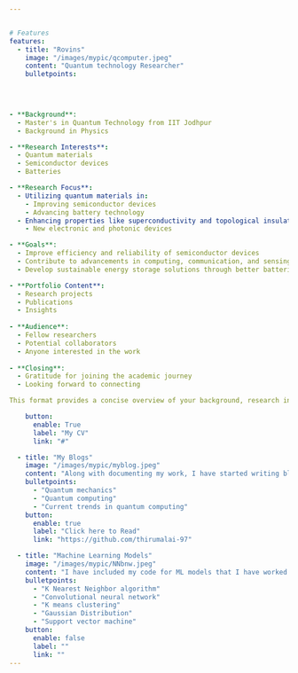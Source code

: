 ```yaml
---


# Features
features:
  - title: "Rovins"
    image: "/images/mypic/qcomputer.jpeg"
    content: "Quantum technology Researcher"
    bulletpoints:
 


  
- **Background**: 
  - Master's in Quantum Technology from IIT Jodhpur
  - Background in Physics

- **Research Interests**:
  - Quantum materials
  - Semiconductor devices
  - Batteries

- **Research Focus**:
  - Utilizing quantum materials in:
    - Improving semiconductor devices
    - Advancing battery technology
  - Enhancing properties like superconductivity and topological insulators for:
    - New electronic and photonic devices

- **Goals**:
  - Improve efficiency and reliability of semiconductor devices
  - Contribute to advancements in computing, communication, and sensing technologies
  - Develop sustainable energy storage solutions through better batteries

- **Portfolio Content**:
  - Research projects
  - Publications
  - Insights
  
- **Audience**:
  - Fellow researchers
  - Potential collaborators
  - Anyone interested in the work
  
- **Closing**:
  - Gratitude for joining the academic journey
  - Looking forward to connecting

This format provides a concise overview of your background, research interests, goals, and what visitors can expect from your portfolio. Let me know if you need further adjustments!

    button:
      enable: True
      label: "My CV"
      link: "#"

  - title: "My Blogs"
    image: "/images/mypic/myblog.jpeg"
    content: "Along with documenting my work, I have started writing blogs on quantum computing. I write blogs majorly in the below areas"
    bulletpoints:
      - "Quantum mechanics"
      - "Quantum computing"
      - "Current trends in quantum computing"
    button:
      enable: true
      label: "Click here to Read"
      link: "https://github.com/thirumalai-97"

  - title: "Machine Learning Models"
    image: "/images/mypic/NNbnw.jpeg"
    content: "I have included my code for ML models that I have worked on during my ML course at IIT, Jodhpur. Below are the algorithms that I have used. Check out my work for code."
    bulletpoints:
      - "K Nearest Neighbor algorithm"
      - "Convolutional neural network"
      - "K means clustering"
      - "Gaussian Distribution"
      - "Support vector machine"
    button:
      enable: false
      label: ""
      link: ""
---
```

